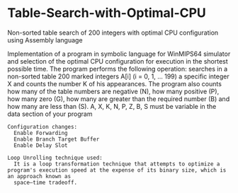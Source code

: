 # Table-Search-with-Optimal-CPU
Non-sorted table search of 200 integers with optimal CPU configuration using Assembly language

  Implementation of a program in symbolic language for WinMIPS64 simulator and selection of the optimal CPU configuration
  for execution in the shortest possible time.
  The program performs the following operation:
    searches in a non-sorted table 200 marked integers A[i] (i = 0, 1, ... 199) a specific integer X
    and counts the number K of his appearances. The program also counts how many of the
    table numbers are negative (N), how many positive (P), how many zero (G), how many are
    greater than the required number (B) and how many are less than (S). A, X, K, N, P, Z, B, S
    must be variable in the data section of your program

    Configuration changes:
      Enable Forwarding
      Enable Branch Target Buffer
      Enable Delay Slot

    Loop Unrolling technique used:
      It is a loop transformation technique that attempts to optimize a program's execution speed at the expense of its binary size, which is an approach known as
      space–time tradeoff.
